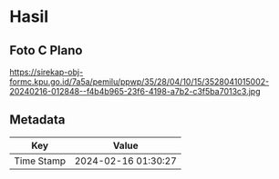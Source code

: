 # Hasil

## Foto C Plano

https://sirekap-obj-formc.kpu.go.id/7a5a/pemilu/ppwp/35/28/04/10/15/3528041015002-20240216-012848--f4b4b965-23f6-4198-a7b2-c3f5ba7013c3.jpg


## Metadata

| Key        | Value               |
| ---------- | ------------------- |
| Time Stamp | 2024-02-16 01:30:27 |



